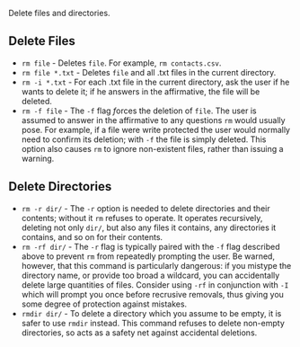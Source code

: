 Delete files and directories.

## Delete Files
* `rm file` - Deletes `file`. For example, `rm contacts.csv`.
* `rm file *.txt` - Deletes `file` and all .txt files in the current
directory.
* `rm -i *.txt` - For each .txt file in the current directory, ask the user if
he wants to delete it; if he answers in the affirmative, the file will be
deleted.
* `rm -f file` - The `-f` flag *f*orces the deletion of `file`. The user is
assumed to answer in the affirmative to any questions `rm` would usually pose.
For example, if a file were write protected the user would normally need
to confirm its deletion; with `-f` the file is simply deleted. This option
also causes `rm` to ignore non-existent files, rather than issuing a warning.

## Delete Directories
* `rm -r dir/` - The `-r` option is needed to delete directories and their
contents; without it `rm` refuses to operate. It operates *r*ecursively,
deleting not only `dir/`, but also any files it contains, any directories it
contains, and so on for their contents.
* `rm -rf dir/` - The `-r` flag is typically paired with the `-f` flag
described above to prevent `rm` from repeatedly prompting the user. Be warned,
however, that this command is particularly dangerous: if you mistype the
directory name, or provide too broad a wildcard, you can accidentally delete
large quantities of files. Consider using `-rf` in conjunction with `-I` which
will prompt you once before recrusive removals, thus giving you some degree of
protection against mistakes.
* `rmdir dir/` - To delete a directory which you assume to be empty, it is
safer to use `rmdir` instead. This command refuses to delete non-empty
directories, so acts as a safety net against accidental deletions.
